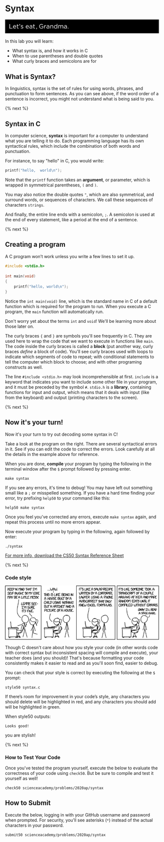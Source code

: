 # Syntax

![SyntaxVideo](syntax.gif)

In this lab you will learn:

- What syntax is, and how it works in C
- When to use parentheses and double quotes
- What curly braces and semicolons are for

## What is Syntax?

In linguistics, syntax is the set of rules for using words, phrases, and punctuation to form sentences. As you can see above, if the word order of a sentence is incorrect, you might not understand what is being said to you.

{% next %}

## Syntax in C

In computer science, **syntax** is important for a computer to understand what you are telling it to do. Each programming language has its own syntactical rules, which include the combination of both words and punctuation.

For instance, to say "hello" in C, you would write:

```c
printf("hello,  world\n");
```

Note that the `printf` function takes an **argument**, or parameter, which is wrapped in symmetrical parentheses, `(` and `)`.

You may also notice the double quotes `"`, which are also symmetrical, and surround words, or sequences of characters. We call these sequences of characters `strings`.

And finally, the entire line ends with a semicolon, `;`. A semicolon is used at the end of every statement, like a period at the end of a sentence.

{% next %}

## Creating a program

A C program won’t work unless you write a few lines to set it up.

```c
#include <stdio.h>

int main(void)
{
    printf("hello, world\n");
}
```

Notice the `int main(void)` line, which is the standard name in C of a default function which is required for the program to run. When you execute a C program, the `main` function will automatically run.

Don't worry yet about the terms `int` and `void`! We'll be learning more about those later on.

The curly braces `{` and `}` are symbols you'll see frequently in C. They are used here to wrap the code that we want to execute in functions like `main`. The code inside the curly braces is called a **block** (put another way, curly braces *define* a block of code). You'll see curly braces used with loops to indicate which segments of code to repeat; with conditional statements to tell the computer which block to choose; and with other programing constructs as well.

The line `#include <stdio.h>` may look incomprehensible at first. `include` is a keyword that indicates you want to include some other file in your program, and it must be preceded by the symbol `#`. `stdio.h` is a **library**, containing functions for input and output, which means that it deals with input (like from the keyboard) and output (printing characters to the screen).

{% next %}

## Now it's your turn!

Now it's your turn to try out decoding some syntax in C!

Take a look at the program on the right. There are several syntactical errors in it. See if you can edit the code to correct the errors. Look carefully at all the details in the example above for reference.

When you are done, **compile** your program by typing the following in the terminal window after the `$` prompt followed by pressing enter.

```
make syntax
```

If you see any errors, it's time to debug! You may have left out something small like a `;` or misspelled something. If you have a hard time finding your error, try prefixing `help50` to your command like this:

```
help50 make syntax
```

Once you feel you've corrected any errors, execute `make syntax` again, and repeat this process until no more errors appear.

Now execute your program by typing in the following, again followed by enter:

```
./syntax
```

[For more info, download the CS50 Syntax Reference Sheet](https://cs50.harvard.edu/ap/2020/assets/pdfs/syntax.pdf)

{% next %}

### Code style

![Code style](code_quality.png)

Though C doesn't care about how you style your code (in other words code with correct syntax but inconsistent spacing will compile and execute), your teacher does (and you should)! That's because formatting your code consistently makes it easier to read and as you'll soon find, easier to debug.

You can check that your style is correct by executing the following at the `$` prompt:

```
style50 syntax.c
```

If there’s room for improvement in your code’s style, any characters you should delete will be highlighted in red, and any characters you should add will be highlighted in green.

When style50 outputs:

<div id="green">
    <pre><code>Looks good!</code></pre>
</div>

you are stylish!

{% next %}

### How to Test Your Code

Once you've tested the program yourself, execute the below to evaluate the correctness of your code using `check50`. But be sure to compile and test it yourself as well!

```
check50 scienceacademy/problems/2020ap/syntax
```

## How to Submit

Execute the below, logging in with your GitHub username and password when prompted. For security, you'll see asterisks (`*`) instead of the actual characters in your password.

```
submit50 scienceacademy/problems/2020ap/syntax
```